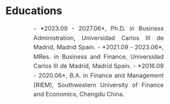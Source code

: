 # Educations
<div style="
    width: 70%;         
    max-width: 800px;   
    margin: 0 auto 20px;
    font-size: 16px;    
    line-height: 1.6;   
    text-align: justify; 
    color: #333;        
">
- *2023.09 - 2027.06*, Ph.D. in Business Administration, Universidad Carlos III de Madrid, Madrid Spain.
- *2021.09 - 2023.06*, MRes. in Business and Finance, Universidad Carlos III de Madrid, Madrid Spain. 
- *2016.09 - 2020.06*, B.A. in Finance and Management (RIEM), Southwestern University of Finance and Economics, Chengdu China.
</div>
